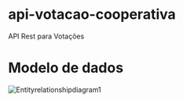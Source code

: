 # api-votacao-cooperativa
API Rest para Votações

# Modelo de dados
![Entityrelationshipdiagram1](https://user-images.githubusercontent.com/42699918/111928780-54a72d80-8a93-11eb-8e29-7e3ca867cc96.png)
